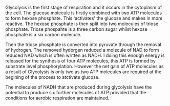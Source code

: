Glycolysis is the first stage of respiration and it occurs in the cytoplasm of the cell. The glucose
molecule is firstly combined with two ATP molecules to form hexose phosphate. This 'activates' the
glucose and makes in more reactive. The hexose phosphate is then split into two molecules of triose
phosphate. Triose phospahte is a three carbon sugar whilst hexose phosphate is a six carbon
molecule.

Then the triose phosphate is converted into pyruvate through the removal of hydrogen. The removed
hydorgen reduced a molecule of NAD to form reduced NAD which is often written as NADH. I doing this
enough energy is released for the synthesis of four ATP molecules, this ATP is formed by substrate
level phosphorylation. However the net gain of ATP molecules as a result of Glycolysis is only two
as two ATP molecules are required at the begining of the process to atctivate glucose.

The molecules of NADH that are produced during glycolysis have the potential to produce six further
molecules of ATP provided that the conditions for aerobic respiration are maintained.
